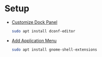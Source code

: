 # Setup

* [Customize Dock Panel](https://linuxconfig.org/how-to-customize-dock-panel-on-ubuntu-20-04-focal-fossa-linux)

    ```bash
    sudo apt install dconf-editor
    ```

* [Add Application Menu](https://linuxconfig.org/add-application-menu-on-ubuntu-20-04-gnome-desktop)

    ```bash
    sudo apt install gnome-shell-extensions
    ```